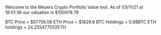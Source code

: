 Welcome to the Meyers Crypto Portfolio Value tool. 
As of 03/11/21 at 18:01:36 our valuation is $100978.78 

BTC Price = $57756.08
 ETH Price = $1829.6
BTC Holdings = 0.98BTC
 ETH holdings = 24.255477532ETH 
